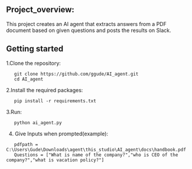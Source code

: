## Project_overview:

This project creates an AI agent that extracts answers from a PDF document based on given questions and posts the results on Slack.

## Getting started
1.Clone the repository:   
```
   git clone https://github.com/ggude/AI_agent.git
   cd AI_agent
```
2.Install the required packages:
```
   pip install -r requirements.txt
```
3.Run:
```
   python ai_agent.py
```
4. Give Inputs when prompted(example):
```
   pdfpath = C:\Users\Gude\Downloads\agent\this_studio\AI_agent\docs\handbook.pdf
   Questions = ["What is name of the company?","who is CEO of the company?","what is vacation policy?"]
```
##
   





